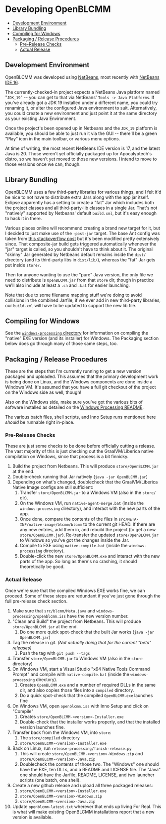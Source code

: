 Developing OpenBLCMM
====================

- [Development Environment](#development-environment)
- [Library Bundling](#library-bundling)
- [Compiling for Windows](#compiling-for-windows)
- [Packaging / Release Procedures](#packaging--release-procedures)
  - [Pre-Release Checks](#pre-release-checks)
  - [Actual Release](#actual-release)

Development Environment
-----------------------

OpenBLCMM was developed using [NetBeans](https://netbeans.apache.org/),
most recently with [NetBeans IDE 16](https://netbeans.apache.org/download/nb16/index.html).

The currently-checked-in project expects a NetBeans Java platform named
"`JDK_19`" -- you can get to that via NetBeans' `Tools -> Java Platforms`.
If you've already got a JDK 19 installed under a different name, you could
try renaming it, or alter the configured Java environment to suit.
Alternatively, you could create a new environment and just point it at
the same directory as your existing Java Environment.

Once the project's been opened up in Netbeans and the `JDK_19` platform is
available, you should be able to just run it via the GUI -- there'll be a
green "Play" icon in the main toolbar, or various menu options.

At time of writing, the most recent NetBeans IDE version is 17, and the latest
Java is 20.  Those weren't yet officially packaged up for Apocalyptech's
distro, so we haven't yet moved to those new versions.  I intend to move to
those versions once we can, though.

Library Bundling
----------------

OpenBLCMM uses a few third-party libraries for various things, and I felt
it'd be nice to not have to distribute extra Jars along with the app jar
itself.  Eclipse apparently has a setting to create a "fat" Jar which
includes both the project classes and all third-party-lib classes in a
single Jar.  That's not "natively" supported by Netbeans' default `build.xml`,
but it's easy enough to hack it in there.

Various places online will recommend creating a brand new target for it,
but I decided to just make use of the `-post-jar` target.  The base Ant
config was taken from [this stackoverflow post](https://stackoverflow.com/questions/70526988/netbeans-how-to-create-an-executable-jar-file-with-all-libraries-and-source-fi)
but it's been modified pretty extensively since.  That composite-jar
build gets triggered automatically whenever the "jar" target is called,
so you shouldn't have to think about it.  The original "skinny" Jar
generated by Netbeans default remains inside the `dist/` directory
(and its third-party libs in `dist/lib/`), whereas the "fat" Jar gets
put inside `store/`.

Then for anyone wanting to use the "pure" Java version, the only file we
need to distribute is `OpenBLCMM.jar` from that `store` dir, though in
practice we'll also include at least a `.sh` and `.bat` for easier
launching.

Note that due to some filename mapping stuff we're doing to avoid
collisions in the combined Jarfile, if we ever add in new third-party
libraries, our `build.xml` will have to be updated to support the new
lib file.

Compiling for Windows
---------------------

See the [`windows-processing` directory](windows-processing/) for
information on compiling the "native" EXE version (and its installer)
for Windows.  The Packaging section below does go through many of those
same steps, too.

Packaging / Release Procedures
------------------------------

These are the steps that I'm currently running to get a new version
packaged and uploaded.  This assumes that the primary development work
is being done on Linux, and the Windows components are done inside
a Windows VM.  It's assumed that you have a full git checkout of the
project on the Windows side as well, though!

Also on the Windows side, make sure you've got the various bits of
software installed as detailed on the [Windows Processing
README](windows-processing/README.md).

The various batch files, shell scripts, and Inno Setup runs mentioned
here *should* be runnable right in-place.

### Pre-Release Checks

These are just some checks to be done before officially cutting a release.
The vast majority of this is just checking out the GraalVM/Liberica native
compilation on Windows, since that process is a bit finnicky.

1. Build the project from Netbeans.  This will produce `store/OpenBLCMM.jar`
   at the end.
2. Double-check running that Jar natively (`java -jar OpenBLCMM.jar`)
3. Depending on what's changed, doublecheck that the GraalVM/Liberica Native Image
   configs are still sufficient:
    1. Transfer `store/OpenBLCMM.jar` to a Windows VM (also in the `store/` dir).
    2. On the Windows VM, run `native-agent-merge.bat` (inside the `windows-processing`
       directory), and interact with the new parts of the app.
    3. Once done, compare the contents of the files in `src/META-INF/native-image/blcmm/blcmm`
       to the current git HEAD.  If there are any new entries, add them in, and
       rebuild the project (to get a new `store/OpenBLCMM.jar`).  Re-transfer the
       updated `store/OpenBLCMM.jar` to Windows so you've got the changes inside
       the Jar.
    4. Compile to EXE using `native-compile.bat` (inside the `windows-processing`
       directory).
    5. Double-click the new `store/OpenBLCMM.exe` and interact with the new parts of the
       app.  So long as there's no crashing, it should theoretically be good.

### Actual Release

Once we're sure that the compiled Windows EXE works fine, we can proceed.  Some of
these steps are redundant if you've just gone through the full pre-release check
section.

1. Make sure that `src/blcmm/Meta.java` and `windows-processing/openblcmm.iss`
   have the new version number.
2. "Clean and Build" the project from Netbeans.  This will produce
   `store/OpenBLCMM.jar` at the end.
    1. Do one more quick spot-check that the built Jar works (`java -jar OpenBLCMM.jar`)
3. Tag the release in git.  *(Not actually doing that for the current
   "beta" releases)*
    1. Push the tag with `git push --tags`
4. Transfer `store/OpenBLCMM.jar` to Windows VM (also in the `store` directory)
5. On Windows VM, start a Visual Studio "x64 Native Tools Command Prompt" and
   compile with `native-compile.bat` (inside the `windows-processing` directory).
    1. Creates `OpenBLCMM.exe` and a number of required DLLs in the same dir, and
       also copies those files into a `compiled` directory.
    2. Do a quick spot-check that the compiled `OpenBLCMM.exe` launches fine
6. On Windows VM, open `openblcmm.iss` with Inno Setup and click on "Compile"
    1. Creates `store/OpenBLCMM-<version>-Installer.exe`
    2. Double-check that the installer works properly, and that the installed
       version launches fine.
7. Transfer back from the Windows VM, into `store`:
    1. The `store/compiled` directory
    2. `store/OpenBLCMM-<version>-Installer.exe`
8. Back on Linux, run `release-processing/finish-release.py`
    1. This will create `store/OpenBLCMM-<version>-Windows.zip` and
       `store/OpenBLCMM-<version>-Java.zip`
    2. Doublecheck the contents of those two.  The "Windows" one should have the
       EXE, ten DLLs, and a README and LICENSE file.  The "Java" one should have
       the Jarfile, README, LICENSE, and two launcher scripts (one batch, one shell).
9. Create a new github release and upload all three packaged releases:
    1. `store/OpenBLCMM-<version>-Installer.exe`
    2. `store/OpenBLCMM-<version>-Windows.zip`
    3. `store/OpenBLCMM-<version>-Java.zip`
10. Update `openblcmm-latest.txt` wherever that ends up living For Real.  This is
    what will make existing OpenBLCMM installations report that a new version is
    available.

